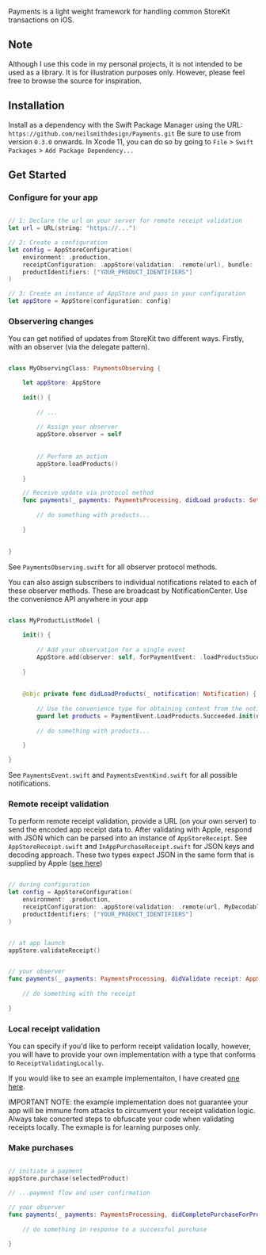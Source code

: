 Payments is a light weight framework for handling common StoreKit transactions on iOS.


## Note
Although I use this code in my personal projects, it is not intended to be used as a library. It is for illustration purposes only. However, please feel free to browse the source for inspiration.


## Installation

Install as a dependency with the Swift Package Manager using the URL: `https://github.com/neilsmithdesign/Payments.git`
Be sure to use from version `0.3.0` onwards.
In Xcode 11, you can do so by going to `File` > `Swift Packages` > `Add Package Dependency...`


## Get Started

### Configure for your app

```swift

// 1: Declare the url on your server for remote receipt validation
let url = URL(string: "https://...")

// 2: Create a configuration
let config = AppStoreConfiguration(
    environment: .production,
    receiptConfiguration: .appStore(validation: .remote(url), bundle: .main),
    productIdentifiers: ["YOUR_PRODUCT_IDENTIFIERS"]
)

// 3: Create an instance of AppStore and pass in your configuration
let appStore = AppStore(configuration: config)

```

### Observering changes

You can get notified of updates from StoreKit two different ways. Firstly, with an observer (via the delegate pattern). 

```swift

class MyObservingClass: PaymentsObserving {

    let appStore: AppStore
    
    init() {
    
        // ...
    
        // Assign your observer
        appStore.observer = self
        
        
        // Perform an action
        appStore.loadProducts()
        
    }

    // Receive update via protocol method
    func payments(_ payments: PaymentsProcessing, didLoad products: Set<Product>) {
        
        // do something with products...
        
    }
 
 
}

```

See `PaymentsObserving.swift` for all observer protocol methods.

You can also assign subscribers to individual notifications related to each of these observer methods. These are broadcast by NotificationCenter. Use the convenience API anywhere in your app

```swift

class MyProductListModel {

    init() {
        
        // Add your observation for a single event
        AppStore.add(observer: self, forPaymentEvent: .loadProductsSucceeded, selector(didLoadProducts(_:)))
    
    }
    
    
    @objc private func didLoadProducts(_ notification: Notification) {
    
        // Use the convenience type for obtaining content from the notification 
        guard let products = PaymentEvent.LoadProducts.Succeeded.init(notification)?.content else { return }
        
        // do something with products...
    
    }

}


```

See `PaymentsEvent.swift` and `PaymentsEventKind.swift` for all possible notifications.


### Remote receipt validation

To perform remote receipt validation, provide a URL (on your own server) to send the encoded app receipt data to. After validating with Apple, respond with JSON which can be parsed into an instance of `AppStoreReceipt`.  See `AppStoreReceipt.swift` and `InAppPurchaseReceipt.swift` for JSON keys and decoding approach. These two types expect JSON in the same form that is supplied by Apple ([see here](https://developer.apple.com/library/archive/releasenotes/General/ValidateAppStoreReceipt/Chapters/ReceiptFields.html))


```swift

// during configuration
let config = AppStoreConfiguration(
    environment: .production,
    receiptConfiguration: .appStore(validation: .remote(url, MyDecodableType.self), bundle: .main),
    productIdentifiers: ["YOUR_PRODUCT_IDENTIFIERS"]
) 


// at app launch
appStore.validateReceipt()


// your observer
func payments(_ payments: PaymentsProcessing, didValidate receipt: AppStoreReceipt) {
    
    // do something with the receipt
    
}

```

### Local receipt validation

You can specify if you'd like to perform receipt validation locally, however, you will have to provide your own implementation with a type that conforms to `ReceiptValidatingLocally`.

If you would like to see an example implementaiton, I have created [one here](https://github.com/neilsmithdesign/PaymentsExample).

IMPORTANT NOTE: the example implementation does not guarantee your app will be immune from attacks to circumvent your receipt validation logic. Always take concerted steps to obfuscate your code when validating receipts locally. The exmaple is for learning purposes only. 


### Make purchases

```swift

// initiate a payment
appStore.purchase(selectedProduct)

// ...payment flow and user confirmation

// your observer 
func payments(_ payments: PaymentsProcessing, didCompletePurchaseForProductWith identifier: ProductIdentifier) {
    
    // do something in response to a successful purchase 
    
}


```

